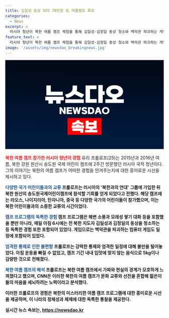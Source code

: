 ```yaml
---
title: 김일성 동상 닦아 70만원 北 여름캠프 폭로
categories:
  - News
excerpt: >
  러시아 청년이 북한 여름 캠프 체험을 통해 김일성·김정일 동상 청소와 백악관 파괴하는 게임 등 엄격한 일정과 통제로 인한 불편을 고백했다. 북한 어린이들과의 교류가 한정적이었고, 캠프는 다양한 국가 어린이들의 참여가 있었으나 강한 통제와 교육적 성격이 감지되었다. 프롤로프는 익숙한 음식 갈망을 언급하며 여행 후 5kg 감량했다고 전했으며, 미국 국기 스타일 옷을 입은 어린 소녀를 보고 놀랐다고 전했다. CNN은 북한 여름 캠프가 문화 교류와 선전을 혼합한 마케팅 노력으로 해석했다.
feature_text: >
  러시아 청년이 북한 여름 캠프 체험을 통해 김일성·김정일 동상 청소와 백악관 파괴하는 게임 등 엄격한 일정과 통제로 인한 불편을 고백했다. 북한 어린이들과의 교류가 한정적이었고, 캠프는 다양한 국가 어린이들의 참여가 있었으나 강한 통제와 교육적 성격이 감지되었다. 프롤로프는 익숙한 음식 갈망을 언급하며 여행 후 5kg 감량했다고 전했으며, 미국 국기 스타일 옷을 입은 어린 소녀를 보고 놀랐다고 전했다. CNN은 북한 여름 캠프가 문화 교류와 선전을 혼합한 마케팅 노력으로 해석했다.
image: '/assets/img/newsdao_breakingnews.jpg'
---
```


<p><img src="/assets/img/newsdao_breakingnews.jpg" alt="pcversion 속보" /></p>

<p><b><span style="color: #ee2323;">북한 여름 캠프 참가한 러시아 청년의 경험</span></b>
유리 프롤로프(25)는 2015년과 2016년 여름, 북한 강원 원산시 송도원 국제 어린이 캠프에 2주간 방문했던 러시아 국적 청년이다. 그의 이야기는 북한의 여름 캠프가 어떠한 경험을 안겨주는지에 대한 흥미로운 시선을 제시하고 있다.</p>

<p><b><span style="color: #1a5490;">다양한 국가 어린이들과의 교류</span><b>
프롤로프는 러시아의 '북한과의 연대' 그룹에 가입한 뒤 북한 원산의 송도원국제어린이캠프에 참석할 기회를 얻게 되었다고 전했다. 해당 캠프에는 라오스, 나이지리아, 탄자니아, 중국 등 다양한 국가의 어린이들이 참가했으며, 이는 북한 어린이들과의 소중한 교류의 시간이었다.</p>

<p><b><span style="color: #1a5490;">캠프 프로그램의 독특한 경험</span><b>
캠프 프로그램은 해변 소풍과 모래성 쌓기 대화 등을 포함했을 뿐만 아니라, 매일 아침 6시에는 전 북한 지도자 김일성과 김정일의 동상을 청소하는 등 독특한 경험 또한 포함되어 있었다. 게임으로는 백악관을 파괴하는 컴퓨터 게임도 일정에 포함되어 있었다.</p>

<p><b><span style="color: #1a5490;">엄격한 통제로 인한 불편함</span><b>
프롤로프는 강력한 통제와 엄격한 일정에 대해 불만을 털어놓았다. 아침 운동을 빠질 수 없었고, 캠프 기간 내내 입맛에 맞지 않는 음식으로 5kg이나 감량한 것으로 전해졌다.</p>

<p><b><span style="color: #1a5490;">북한 여름 캠프의 해석</span><b>
프롤로프는 북한 여름 캠프에서 가짜와 현실의 경계가 모호하게 느껴졌다고 했으며, CNN은 이러한 북한의 여름 캠프가 문화 교류와 선전을 혼합해 젊은이들의 마음을 세뇌하려는 노력이라고 분석했다.</p>

<p>이러한 프롤로프의 경험은 북한의 미스터리한 여름 캠프 프로그램에 대한 흥미로운 시선을 제공하며, 이 나라의 정체성과 체제에 대한 독특한 통찰을 제공한다.</p>
실시간 뉴스 속보는, <a href="https://newsdao.kr" rel="dofollow">https://newsdao.kr</a>



